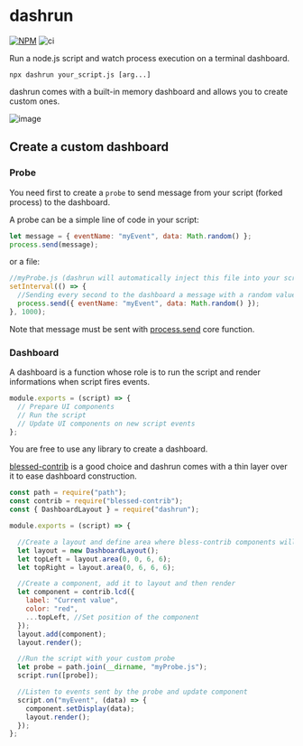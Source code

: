 # dashrun

[![NPM](https://img.shields.io/npm/v/dashrun.svg)](https://www.npmjs.com/package/dashrun)
![ci](https://github.com/bguerout/dashrun/actions/workflows/ci.yml/badge.svg)


Run a node.js script and watch process execution on a terminal dashboard.

```shell
npx dashrun your_script.js [arg...]
```

dashrun comes with a built-in memory dashboard and allows you to create custom ones.

![image](https://user-images.githubusercontent.com/221211/113982536-2d00e500-9849-11eb-83b9-7bf2c5fdee0a.png)

## Create a custom dashboard

### Probe

You need first to create a `probe` to send message from your script (forked process) to the dashboard.

A probe can be a simple line of code in your script:

```js
let message = { eventName: "myEvent", data: Math.random() };
process.send(message);
```

or a file:

```js
//myProbe.js (dashrun will automatically inject this file into your script)
setInterval(() => {
  //Sending every second to the dashboard a message with a random value
  process.send({ eventName: "myEvent", data: Math.random() });
}, 1000);
```

Note that message must be sent
with [process.send](https://nodejs.org/api/process.html#process_process_send_message_sendhandle_options_callback)
core function.

### Dashboard

A dashboard is a function whose role is to run the script and render informations when script fires events.

```js
module.exports = (script) => {
  // Prepare UI components
  // Run the script
  // Update UI components on new script events
};
```

You are free to use any library to create a dashboard.

[blessed-contrib](https://www.npmjs.com/package/blessed-contrib) is a good choice and dashrun comes with a thin layer
over it to ease dashboard construction.

```js
const path = require("path");
const contrib = require("blessed-contrib");
const { DashboardLayout } = require("dashrun");

module.exports = (script) => {

  //Create a layout and define area where bless-contrib components will be rendered
  let layout = new DashboardLayout();
  let topLeft = layout.area(0, 0, 6, 6);
  let topRight = layout.area(0, 6, 6, 6);

  //Create a component, add it to layout and then render
  let component = contrib.lcd({
    label: "Current value",
    color: "red",
    ...topLeft, //Set position of the component
  });
  layout.add(component);
  layout.render();

  //Run the script with your custom probe
  let probe = path.join(__dirname, "myProbe.js");
  script.run([probe]);

  //Listen to events sent by the probe and update component
  script.on("myEvent", (data) => {
    component.setDisplay(data);
    layout.render();
  });
};
```
